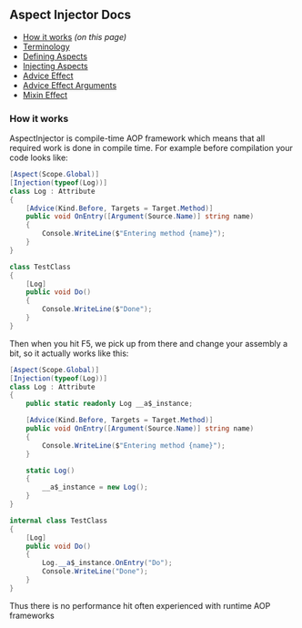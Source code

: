 ## Aspect Injector Docs
- [How it works](#this) _(on this page)_
- [Terminology](terminology.md)
- [Defining Aspects](aspect.md)
- [Injecting Aspects](injection.md)
- [Advice Effect](advice.md)
- [Advice Effect Arguments](advicearguments.md)
- [Mixin Effect](mixin.md)

### <a name="this"></a>How it works
AspectInjector is compile-time AOP framework which means that all required work is done in compile time.
For example before compilation your code looks like:
```c#
[Aspect(Scope.Global)]
[Injection(typeof(Log))]
class Log : Attribute
{
    [Advice(Kind.Before, Targets = Target.Method)]
    public void OnEntry([Argument(Source.Name)] string name)
    {
        Console.WriteLine($"Entering method {name}");
    }
}

class TestClass
{
    [Log]
    public void Do()
    {
        Console.WriteLine($"Done");
    }
}
```
Then when you hit F5, we pick up from there and change your assembly a bit, so it actually works like this:
```c#
[Aspect(Scope.Global)]
[Injection(typeof(Log))]
class Log : Attribute
{
    public static readonly Log __a$_instance;

    [Advice(Kind.Before, Targets = Target.Method)]
    public void OnEntry([Argument(Source.Name)] string name)
    {
        Console.WriteLine($"Entering method {name}");
    }

    static Log()
    {
        __a$_instance = new Log();
    }
}

internal class TestClass
{
    [Log]
    public void Do()
    {
        Log.__a$_instance.OnEntry("Do");
        Console.WriteLine("Done");
    }
}
```
Thus there is no performance hit often experienced with runtime AOP frameworks
